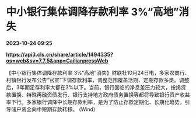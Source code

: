 # 中小银行集体调降存款利率 3%“高地”消失

**2023-10-24 09:25**

**https://api3.cls.cn/share/article/1494335?os=web&sv=7.7.5&app=CailianpressWeb**

【中小银行集体调降存款利率 3%“高地”消失】财联社10月24日电，多家农商行、村镇银行发布公告“官宣”下调存款利率，调整范围覆盖活期、定期存款多类。调整后，3年期定存利率大都在3%以下。当前，银行面临的净息差压力较大，按揭贷款置换、特殊再融资债发行、银行支持地方政府债务置换等都将导致银行资产收益率下行。多家银行调降中长期存款利率，是为了防止存款定期化、长期化趋势，引导储户资金向中短期存款转移。 (Wind)